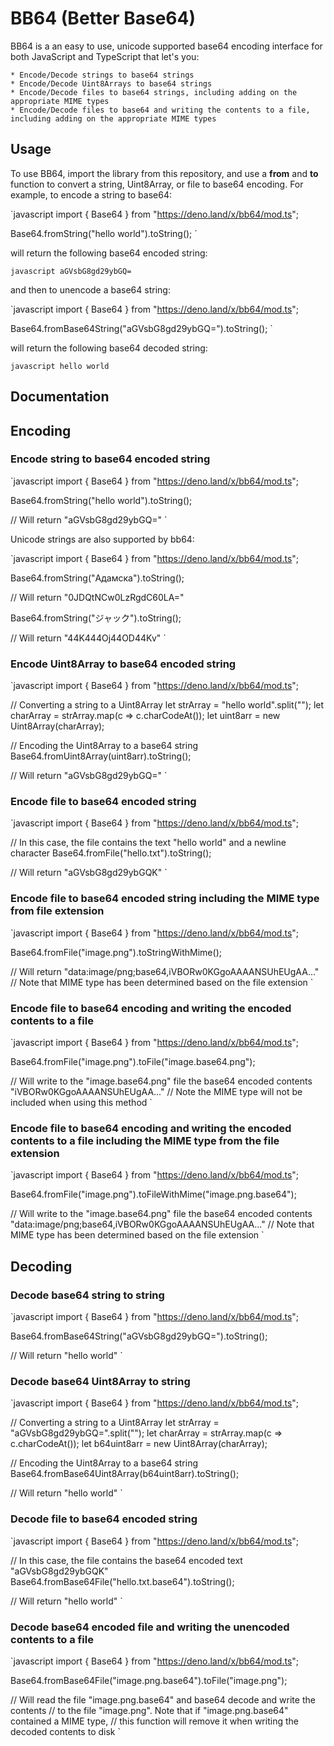 # BB64 (Better Base64)

BB64 is a an easy to use, unicode supported base64 encoding interface for both JavaScript and TypeScript that let's you:

	* Encode/Decode strings to base64 strings
	* Encode/Decode Uint8Arrays to base64 strings
	* Encode/Decode files to base64 strings, including adding on the appropriate MIME types
	* Encode/Decode files to base64 and writing the contents to a file, including adding on the appropriate MIME types


## Usage

To use BB64, import the library from this repository, and use a **from** and **to** function to convert a string, Uint8Array, or file to base64 encoding. For example, to encode a string to base64:

`javascript
import { Base64 } from "https://deno.land/x/bb64/mod.ts";

Base64.fromString("hello world").toString();
`

will return the following base64 encoded string:

`javascript
aGVsbG8gd29ybGQ=
`

and then to unencode a base64 string:

`javascript
import { Base64 } from "https://deno.land/x/bb64/mod.ts";

Base64.fromBase64String("aGVsbG8gd29ybGQ=").toString();
`

will return the following base64 decoded string:

`javascript
hello world
`


## Documentation

## Encoding

### Encode string to base64 encoded string

`javascript
import { Base64 } from "https://deno.land/x/bb64/mod.ts";

Base64.fromString("hello world").toString();

// Will return "aGVsbG8gd29ybGQ="
`

Unicode strings are also supported by bb64:

`javascript
import { Base64 } from "https://deno.land/x/bb64/mod.ts";

Base64.fromString("Адамска").toString();

// Will return "0JDQtNCw0LzRgdC60LA="


Base64.fromString("ジャック").toString();

// Will return "44K444Oj44OD44Kv"
`


### Encode Uint8Array to base64 encoded string

`javascript
import { Base64 } from "https://deno.land/x/bb64/mod.ts";

// Converting a string to a Uint8Array
let strArray = "hello world".split("");
let charArray = strArray.map(c => c.charCodeAt());
let uint8arr = new Uint8Array(charArray);

// Encoding the Uint8Array to a base64 string
Base64.fromUint8Array(uint8arr).toString();

// Will return "aGVsbG8gd29ybGQ="
`


### Encode file to base64 encoded string

`javascript
import { Base64 } from "https://deno.land/x/bb64/mod.ts";

// In this case, the file contains the text "hello world" and a newline character
Base64.fromFile("hello.txt").toString();

// Will return "aGVsbG8gd29ybGQK"
`


### Encode file to base64 encoded string including the MIME type from file extension

`javascript
import { Base64 } from "https://deno.land/x/bb64/mod.ts";

Base64.fromFile("image.png").toStringWithMime();

// Will return "data:image/png;base64,iVBORw0KGgoAAAANSUhEUgAA..."
// Note that MIME type has been determined based on the file extension
`


### Encode file to base64 encoding and writing the encoded contents to a file

`javascript
import { Base64 } from "https://deno.land/x/bb64/mod.ts";

Base64.fromFile("image.png").toFile("image.base64.png");

// Will write to the "image.base64.png" file the base64 encoded contents "iVBORw0KGgoAAAANSUhEUgAA..."
// Note the MIME type will not be included when using this method
`


### Encode file to base64 encoding and writing the encoded contents to a file including the MIME type from the file extension

`javascript
import { Base64 } from "https://deno.land/x/bb64/mod.ts";

Base64.fromFile("image.png").toFileWithMime("image.png.base64");

// Will write to the "image.base64.png" file the base64 encoded contents "data:image/png;base64,iVBORw0KGgoAAAANSUhEUgAA..."
// Note that MIME type has been determined based on the file extension
`


## Decoding

### Decode base64 string to string

`javascript
import { Base64 } from "https://deno.land/x/bb64/mod.ts";

Base64.fromBase64String("aGVsbG8gd29ybGQ=").toString();

// Will return "hello world"
`


### Decode base64 Uint8Array to string

`javascript
import { Base64 } from "https://deno.land/x/bb64/mod.ts";

// Converting a string to a Uint8Array
let strArray = "aGVsbG8gd29ybGQ=".split("");
let charArray = strArray.map(c => c.charCodeAt());
let b64uint8arr = new Uint8Array(charArray);

// Encoding the Uint8Array to a base64 string
Base64.fromBase64Uint8Array(b64uint8arr).toString();

// Will return "hello world"
`


### Decode file to base64 encoded string

`javascript
import { Base64 } from "https://deno.land/x/bb64/mod.ts";

// In this case, the file contains the base64 encoded text "aGVsbG8gd29ybGQK"
Base64.fromBase64File("hello.txt.base64").toString();

// Will return "hello world"
`


### Decode base64 encoded file and writing the unencoded contents to a file

`javascript
import { Base64 } from "https://deno.land/x/bb64/mod.ts";

Base64.fromBase64File("image.png.base64").toFile("image.png");

// Will read the file "image.png.base64" and base64 decode and write the contents
// to the file "image.png". Note that if "image.png.base64" contained a MIME type,
// this function will remove it when writing the decoded contents to disk
`


